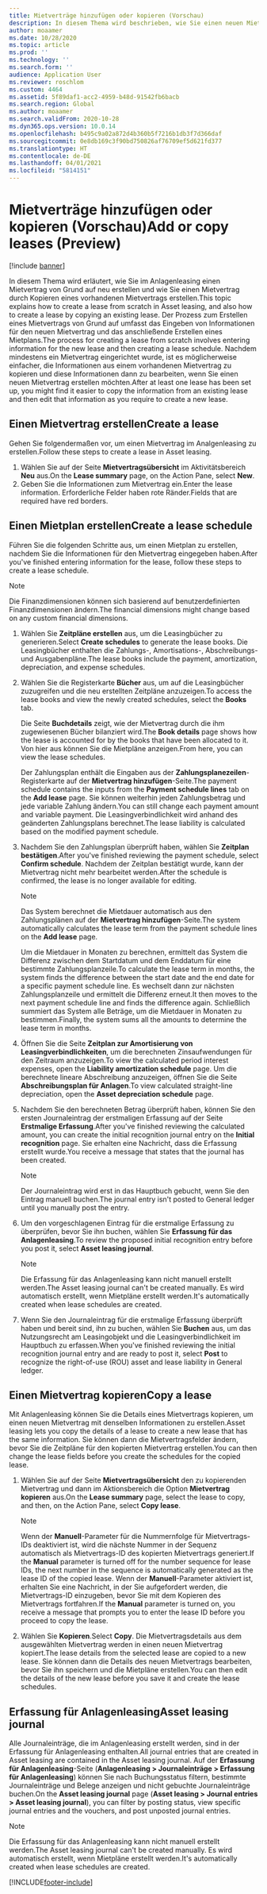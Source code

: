 ```yaml
---
title: Mietverträge hinzufügen oder kopieren (Vorschau)
description: In diesem Thema wird beschrieben, wie Sie einen neuen Mietvertrag erstellen, indem Sie Informationen dazu im Anlagenleasing eingeben oder Informationen aus einem vorhandenen Mietvertrag kopieren.
author: moaamer
ms.date: 10/28/2020
ms.topic: article
ms.prod: ''
ms.technology: ''
ms.search.form: ''
audience: Application User
ms.reviewer: roschlom
ms.custom: 4464
ms.assetid: 5f89daf1-acc2-4959-b48d-91542fb6bacb
ms.search.region: Global
ms.author: moaamer
ms.search.validFrom: 2020-10-28
ms.dyn365.ops.version: 10.0.14
ms.openlocfilehash: b495c9a02a872d4b360b5f7216b1db3f7d366daf
ms.sourcegitcommit: 0e8db169c3f90bd750826af76709ef5d621fd377
ms.translationtype: HT
ms.contentlocale: de-DE
ms.lasthandoff: 04/01/2021
ms.locfileid: "5814151"
---
```

# <a name="add-or-copy-leases-preview"></a><span data-ttu-id="43494-103">Mietverträge hinzufügen oder kopieren (Vorschau)</span><span class="sxs-lookup"><span data-stu-id="43494-103">Add or copy leases (Preview)</span></span>

[!include [banner](../includes/banner.md)]

<span data-ttu-id="43494-104">In diesem Thema wird erläutert, wie Sie im Anlagenleasing einen Mietvertrag von Grund auf neu erstellen und wie Sie einen Mietvertrag durch Kopieren eines vorhandenen Mietvertrags erstellen.</span><span class="sxs-lookup"><span data-stu-id="43494-104">This topic explains how to create a lease from scratch in Asset leasing, and also how to create a lease by copying an existing lease.</span></span> <span data-ttu-id="43494-105">Der Prozess zum Erstellen eines Mietvertrags von Grund auf umfasst das Eingeben von Informationen für den neuen Mietvertrag und das anschließende Erstellen eines Mietplans.</span><span class="sxs-lookup"><span data-stu-id="43494-105">The process for creating a lease from scratch involves entering information for the new lease and then creating a lease schedule.</span></span> <span data-ttu-id="43494-106">Nachdem mindestens ein Mietvertrag eingerichtet wurde, ist es möglicherweise einfacher, die Informationen aus einem vorhandenen Mietvertrag zu kopieren und diese Informationen dann zu bearbeiten, wenn Sie einen neuen Mietvertrag erstellen möchten.</span><span class="sxs-lookup"><span data-stu-id="43494-106">After at least one lease has been set up, you might find it easier to copy the information from an existing lease and then edit that information as you require to create a new lease.</span></span>

## <a name="create-a-lease"></a><span data-ttu-id="43494-107">Einen Mietvertrag erstellen</span><span class="sxs-lookup"><span data-stu-id="43494-107">Create a lease</span></span>

<span data-ttu-id="43494-108">Gehen Sie folgendermaßen vor, um einen Mietvertrag im Analgenleasing zu erstellen.</span><span class="sxs-lookup"><span data-stu-id="43494-108">Follow these steps to create a lease in Asset leasing.</span></span>

1. <span data-ttu-id="43494-109">Wählen Sie auf der Seite **Mietvertragsübersicht** im Aktivitätsbereich **Neu** aus.</span><span class="sxs-lookup"><span data-stu-id="43494-109">On the **Lease summary** page, on the Action Pane, select **New**.</span></span>
2. <span data-ttu-id="43494-110">Geben Sie die Informationen zum Mietvertrag ein.</span><span class="sxs-lookup"><span data-stu-id="43494-110">Enter the lease information.</span></span> <span data-ttu-id="43494-111">Erforderliche Felder haben rote Ränder.</span><span class="sxs-lookup"><span data-stu-id="43494-111">Fields that are required have red borders.</span></span>

## <a name="create-a-lease-schedule"></a><span data-ttu-id="43494-112">Einen Mietplan erstellen</span><span class="sxs-lookup"><span data-stu-id="43494-112">Create a lease schedule</span></span>

<span data-ttu-id="43494-113">Führen Sie die folgenden Schritte aus, um einen Mietplan zu erstellen, nachdem Sie die Informationen für den Mietvertrag eingegeben haben.</span><span class="sxs-lookup"><span data-stu-id="43494-113">After you've finished entering information for the lease, follow these steps to create a lease schedule.</span></span>

> [!NOTE]
> <span data-ttu-id="43494-114">Die Finanzdimensionen können sich basierend auf benutzerdefinierten Finanzdimensionen ändern.</span><span class="sxs-lookup"><span data-stu-id="43494-114">The financial dimensions might change based on any custom financial dimensions.</span></span>

1. <span data-ttu-id="43494-115">Wählen Sie **Zeitpläne erstellen** aus, um die Leasingbücher zu generieren.</span><span class="sxs-lookup"><span data-stu-id="43494-115">Select **Create schedules** to generate the lease books.</span></span> <span data-ttu-id="43494-116">Die Leasingbücher enthalten die Zahlungs-, Amortisations-, Abschreibungs- und Ausgabenpläne.</span><span class="sxs-lookup"><span data-stu-id="43494-116">The lease books include the payment, amortization, depreciation, and expense schedules.</span></span>
2. <span data-ttu-id="43494-117">Wählen Sie die Registerkarte **Bücher** aus, um auf die Leasingbücher zuzugreifen und die neu erstellten Zeitpläne anzuzeigen.</span><span class="sxs-lookup"><span data-stu-id="43494-117">To access the lease books and view the newly created schedules, select the **Books** tab.</span></span>

    <span data-ttu-id="43494-118">Die Seite **Buchdetails** zeigt, wie der Mietvertrag durch die ihm zugewiesenen Bücher bilanziert wird.</span><span class="sxs-lookup"><span data-stu-id="43494-118">The **Book details** page shows how the lease is accounted for by the books that have been allocated to it.</span></span> <span data-ttu-id="43494-119">Von hier aus können Sie die Mietpläne anzeigen.</span><span class="sxs-lookup"><span data-stu-id="43494-119">From here, you can view the lease schedules.</span></span>

    <span data-ttu-id="43494-120">Der Zahlungsplan enthält die Eingaben aus der **Zahlungsplanezeilen**-Registerkarte auf der **Mietvertrag hinzufügen**-Seite.</span><span class="sxs-lookup"><span data-stu-id="43494-120">The payment schedule contains the inputs from the **Payment schedule lines** tab on the **Add lease** page.</span></span> <span data-ttu-id="43494-121">Sie können weiterhin jeden Zahlungsbetrag und jede variable Zahlung ändern.</span><span class="sxs-lookup"><span data-stu-id="43494-121">You can still change each payment amount and variable payment.</span></span> <span data-ttu-id="43494-122">Die Leasingverbindlichkeit wird anhand des geänderten Zahlungsplans berechnet.</span><span class="sxs-lookup"><span data-stu-id="43494-122">The lease liability is calculated based on the modified payment schedule.</span></span>

4. <span data-ttu-id="43494-123">Nachdem Sie den Zahlungsplan überprüft haben, wählen Sie **Zeitplan bestätigen**.</span><span class="sxs-lookup"><span data-stu-id="43494-123">After you've finished reviewing the payment schedule, select **Confirm schedule**.</span></span> <span data-ttu-id="43494-124">Nachdem der Zeitplan bestätigt wurde, kann der Mietvertrag nicht mehr bearbeitet werden.</span><span class="sxs-lookup"><span data-stu-id="43494-124">After the schedule is confirmed, the lease is no longer available for editing.</span></span>

    > [!NOTE]
    > <span data-ttu-id="43494-125">Das System berechnet die Mietdauer automatisch aus den Zahlungsplänen auf der **Mietvertrag hinzufügen**-Seite.</span><span class="sxs-lookup"><span data-stu-id="43494-125">The system automatically calculates the lease term from the payment schedule lines on the **Add lease** page.</span></span>
    >
    > <span data-ttu-id="43494-126">Um die Mietdauer in Monaten zu berechnen, ermittelt das System die Differenz zwischen dem Startdatum und dem Enddatum für eine bestimmte Zahlungsplanzeile.</span><span class="sxs-lookup"><span data-stu-id="43494-126">To calculate the lease term in months, the system finds the difference between the start date and the end date for a specific payment schedule line.</span></span> <span data-ttu-id="43494-127">Es wechselt dann zur nächsten Zahlungsplanzeile und ermittelt die Differenz erneut.</span><span class="sxs-lookup"><span data-stu-id="43494-127">It then moves to the next payment schedule line and finds the difference again.</span></span> <span data-ttu-id="43494-128">Schließlich summiert das System alle Beträge, um die Mietdauer in Monaten zu bestimmen.</span><span class="sxs-lookup"><span data-stu-id="43494-128">Finally, the system sums all the amounts to determine the lease term in months.</span></span>

5. <span data-ttu-id="43494-129">Öffnen Sie die Seite **Zeitplan zur Amortisierung von Leasingverbindlichkeiten**, um die berechneten Zinsaufwendungen für den Zeitraum anzuzeigen.</span><span class="sxs-lookup"><span data-stu-id="43494-129">To view the calculated period interest expenses, open the **Liability amortization schedule** page.</span></span> <span data-ttu-id="43494-130">Um die berechnete lineare Abschreibung anzuzeigen, öffnen Sie die Seite **Abschreibungsplan für Anlagen**.</span><span class="sxs-lookup"><span data-stu-id="43494-130">To view calculated straight-line depreciation, open the **Asset depreciation schedule** page.</span></span>
6. <span data-ttu-id="43494-131">Nachdem Sie den berechneten Betrag überprüft haben, können Sie den ersten Journaleintrag der erstmaligen Erfassung auf der Seite **Erstmalige Erfassung**.</span><span class="sxs-lookup"><span data-stu-id="43494-131">After you've finished reviewing the calculated amount, you can create the initial recognition journal entry on the **Initial recognition** page.</span></span> <span data-ttu-id="43494-132">Sie erhalten eine Nachricht, dass die Erfassung erstellt wurde.</span><span class="sxs-lookup"><span data-stu-id="43494-132">You receive a message that states that the journal has been created.</span></span>

    > [!NOTE]
    > <span data-ttu-id="43494-133">Der Journaleintrag wird erst in das Hauptbuch gebucht, wenn Sie den Eintrag manuell buchen.</span><span class="sxs-lookup"><span data-stu-id="43494-133">The journal entry isn't posted to General ledger until you manually post the entry.</span></span>

7. <span data-ttu-id="43494-134">Um den vorgeschlagenen Eintrag für die erstmalige Erfassung zu überprüfen, bevor Sie ihn buchen, wählen Sie **Erfassung für das Anlagenleasing**.</span><span class="sxs-lookup"><span data-stu-id="43494-134">To review the proposed initial recognition entry before you post it, select **Asset leasing journal**.</span></span>

    > [!NOTE]
    > <span data-ttu-id="43494-135">Die Erfassung für das Anlagenleasing kann nicht manuell erstellt werden.</span><span class="sxs-lookup"><span data-stu-id="43494-135">The Asset leasing journal can't be created manually.</span></span> <span data-ttu-id="43494-136">Es wird automatisch erstellt, wenn Mietpläne erstellt werden.</span><span class="sxs-lookup"><span data-stu-id="43494-136">It's automatically created when lease schedules are created.</span></span>

8. <span data-ttu-id="43494-137">Wenn Sie den Journaleintrag für die erstmalige Erfassung überprüft haben und bereit sind, ihn zu buchen, wählen Sie **Buchen** aus, um das Nutzungsrecht am Leasingobjekt und die Leasingverbindlichkeit im Hauptbuch zu erfassen.</span><span class="sxs-lookup"><span data-stu-id="43494-137">When you've finished reviewing the initial recognition journal entry and are ready to post it, select **Post** to recognize the right-of-use (ROU) asset and lease liability in General ledger.</span></span>

## <a name="copy-a-lease"></a><span data-ttu-id="43494-138">Einen Mietvertrag kopieren</span><span class="sxs-lookup"><span data-stu-id="43494-138">Copy a lease</span></span>

<span data-ttu-id="43494-139">Mit Anlagenleasing können Sie die Details eines Mietvertrags kopieren, um einen neuen Mietvertrag mit denselben Informationen zu erstellen.</span><span class="sxs-lookup"><span data-stu-id="43494-139">Asset leasing lets you copy the details of a lease to create a new lease that has the same information.</span></span> <span data-ttu-id="43494-140">Sie können dann die Mietvertragsfelder ändern, bevor Sie die Zeitpläne für den kopierten Mietvertrag erstellen.</span><span class="sxs-lookup"><span data-stu-id="43494-140">You can then change the lease fields before you create the schedules for the copied lease.</span></span>

1. <span data-ttu-id="43494-141">Wählen Sie auf der Seite **Mietvertragsübersicht** den zu kopierenden Mietvertrag und dann im Aktionsbereich die Option **Mietvertrag kopieren** aus.</span><span class="sxs-lookup"><span data-stu-id="43494-141">On the **Lease summary** page, select the lease to copy, and then, on the Action Pane, select **Copy lease**.</span></span>

    > [!NOTE]
    > <span data-ttu-id="43494-142">Wenn der **Manuell**-Parameter für die Nummernfolge für Mietvertrags-IDs deaktiviert ist, wird die nächste Nummer in der Sequenz automatisch als Mietvertrags-ID des kopierten Mietvertrags generiert.</span><span class="sxs-lookup"><span data-stu-id="43494-142">If the **Manual** parameter is turned off for the number sequence for lease IDs, the next number in the sequence is automatically generated as the lease ID of the copied lease.</span></span> <span data-ttu-id="43494-143">Wenn der **Manuell**-Parameter aktiviert ist, erhalten Sie eine Nachricht, in der Sie aufgefordert werden, die Mietvertrags-ID einzugeben, bevor Sie mit dem Kopieren des Mietvertrags fortfahren.</span><span class="sxs-lookup"><span data-stu-id="43494-143">If the **Manual** parameter is turned on, you receive a message that prompts you to enter the lease ID before you proceed to copy the lease.</span></span>

2. <span data-ttu-id="43494-144">Wählen Sie **Kopieren**.</span><span class="sxs-lookup"><span data-stu-id="43494-144">Select **Copy**.</span></span> <span data-ttu-id="43494-145">Die Mietvertragsdetails aus dem ausgewählten Mietvertrag werden in einen neuen Mietvertrag kopiert.</span><span class="sxs-lookup"><span data-stu-id="43494-145">The lease details from the selected lease are copied to a new lease.</span></span> <span data-ttu-id="43494-146">Sie können dann die Details des neuen Mietvertrags bearbeiten, bevor Sie ihn speichern und die Mietpläne erstellen.</span><span class="sxs-lookup"><span data-stu-id="43494-146">You can then edit the details of the new lease before you save it and create the lease schedules.</span></span>

## <a name="asset-leasing-journal"></a><span data-ttu-id="43494-147">Erfassung für Anlagenleasing</span><span class="sxs-lookup"><span data-stu-id="43494-147">Asset leasing journal</span></span>

<span data-ttu-id="43494-148">Alle Journaleinträge, die im Anlagenleasing erstellt werden, sind in der Erfassung für Anlagenleasing enthalten.</span><span class="sxs-lookup"><span data-stu-id="43494-148">All journal entries that are created in Asset leasing are contained in the Asset leasing journal.</span></span> <span data-ttu-id="43494-149">Auf der **Erfassung für Anlagenleasing**-Seite (**Anlagenleasing \> Journaleinträge \> Erfassung für Anlagenleasing**) können Sie nach Buchungsstatus filtern, bestimmte Journaleinträge und Belege anzeigen und nicht gebuchte Journaleinträge buchen.</span><span class="sxs-lookup"><span data-stu-id="43494-149">On the **Asset leasing journal** page (**Asset leasing \> Journal entries \> Asset leasing journal**), you can filter by posting status, view specific journal entries and the vouchers, and post unposted journal entries.</span></span>

> [!NOTE]
> <span data-ttu-id="43494-150">Die Erfassung für das Anlagenleasing kann nicht manuell erstellt werden.</span><span class="sxs-lookup"><span data-stu-id="43494-150">The Asset leasing journal can't be created manually.</span></span> <span data-ttu-id="43494-151">Es wird automatisch erstellt, wenn Mietpläne erstellt werden.</span><span class="sxs-lookup"><span data-stu-id="43494-151">It's automatically created when lease schedules are created.</span></span>


[!INCLUDE[footer-include](../../includes/footer-banner.md)]